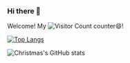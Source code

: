 ### Hi there 👋

<!--
**DaiWangHao/DaiWangHao** is a ✨ _special_ ✨ repository because its `README.md` (this file) appears on your GitHub profile.

Here are some ideas to get you started:

- 🔭 I’m currently working on ...
- 🌱 I’m currently learning ...
- 👯 I’m looking to collaborate on ...
- 🤔 I’m looking for help with ...
- 💬 Ask me about ...
- 📫 How to reach me: ...
- 😄 Pronouns: ...
- ⚡ Fun fact: ...
-->
Welcome! My ![Visitor Count](https://profile-counter.glitch.me/Leo/count.svg)  counter😄!

[![Top Langs](https://github-readme-stats.vercel.app/api/top-langs/?username=DaiWangHao)](https://github.com/Christmas/github-readme-stats)

![Christmas's GitHub stats](https://github-readme-stats.vercel.app/api?username=DaiWangHao&show_icons=true&theme=tokyonight)

